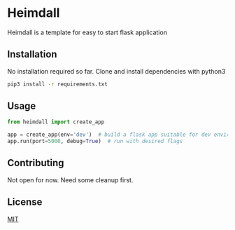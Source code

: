 # Heimdall

Heimdall is a template for easy to start flask application

## Installation

No installation required so far. Clone and install dependencies with python3

```bash
pip3 install -r requirements.txt
```

## Usage

```python
from heimdall import create_app

app = create_app(env='dev')  # build a flask app suitable for dev environment
app.run(port=5000, debug=True)  # run with desired flags
```

## Contributing

Not open for now. Need some cleanup first.

## License
[MIT](https://choosealicense.com/licenses/mit/)
